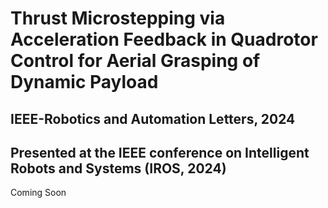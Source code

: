 # Thrust Microstepping via Acceleration Feedback in Quadrotor Control for Aerial Grasping of Dynamic Payload

## IEEE-Robotics and Automation Letters, 2024
## Presented at the IEEE conference on Intelligent Robots and Systems (IROS, 2024)

Coming Soon
